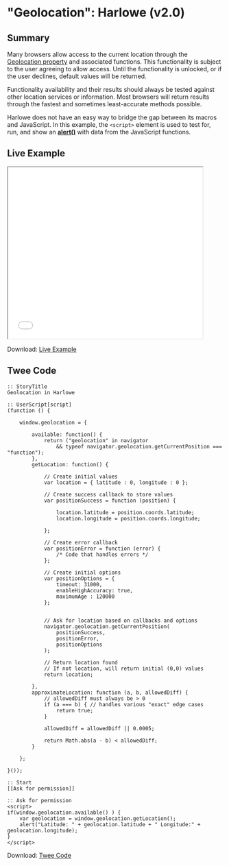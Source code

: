 # "Geolocation": Harlowe (v2.0)

## Summary

Many browsers allow access to the current location through the [Geolocation property](https://developer.mozilla.org/en-US/docs/Web/API/Geolocation) and associated functions. This functionality is subject to the user agreeing to allow access. Until the functionality is unlocked, or if the user declines, default values will be returned.

Functionality availability and their results should always be tested against other location services or information. Most browsers will return results through the fastest and sometimes least-accurate methods possible.

Harlowe does not have an easy way to bridge the gap between its macros and JavaScript. In this example, the `<script>` element is used to test for, run, and show an **[alert()](https://developer.mozilla.org/en-US/docs/Web/API/Window/alert)** with data from the JavaScript functions.

## Live Example

<section>
<iframe src="harlowe_geolocation_example.html" height=400 width=90%></iframe>

Download: <a href="harlowe_geolocation_example.html" target="_blank">Live Example</a>
</section>

## Twee Code

```
:: StoryTitle
Geolocation in Harlowe

:: UserScript[script]
(function () {

	window.geolocation = {

		available: function() {
			return ("geolocation" in navigator 
				&& typeof navigator.geolocation.getCurrentPosition === "function");
		},
		getLocation: function() {

			// Create initial values
			var location = { latitude : 0, longitude : 0 };
			
			// Create success callback to store values
			var	positionSuccess = function (position) {
				
				location.latitude = position.coords.latitude;
				location.longitude = position.coords.longitude;

			};
			
			// Create error callback
			var positionError = function (error) {
				/* Code that handles errors */
			};
			
			// Create initial options
			var positionOptions = {
				timeout: 31000, 
				enableHighAccuracy: true,
				maximumAge : 120000
			};
			

			// Ask for location based on callbacks and options
			navigator.geolocation.getCurrentPosition(
				positionSuccess,
				positionError,
				positionOptions
			);

			// Return location found
			// If not location, will return initial (0,0) values
			return location;

		},
		approximateLocation: function (a, b, allowedDiff) { 
		    // allowedDiff must always be > 0
			if (a === b) { // handles various "exact" edge cases
				return true;
			}

			allowedDiff = allowedDiff || 0.0005;
			
			return Math.abs(a - b) < allowedDiff;
		}

	};
	
}());

:: Start
[[Ask for permission]]

:: Ask for permission
<script>
if(window.geolocation.available() ) {
	var geolocation = window.geolocation.getLocation();
	alert("Latitude: " + geolocation.latitude + " Longitude:" + geolocation.longitude);
}
</script>

```

Download: <a href="harlowe_geolocation_twee.txt" target="_blank">Twee Code</a>

